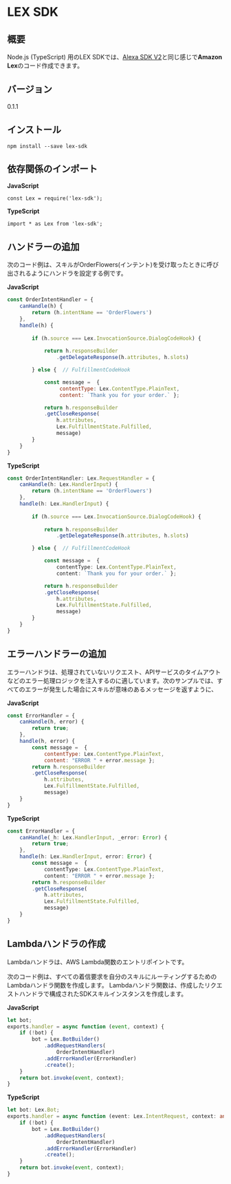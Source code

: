 # LEX SDK

##  概要

Node.js (TypeScript) 用のLEX SDKでは、[Alexa SDK V2](https://github.com/alexa/alexa-skills-kit-sdk-for-nodejs)と同じ感じで**Amazon Lex**のコード作成できます。

## バージョン

0.1.1

## インストール

```
npm install --save lex-sdk
```


## 依存関係のインポート
**JavaScript**
```
const Lex = require('lex-sdk');
```
**TypeScript**
```
import * as Lex from 'lex-sdk';
```

## ハンドラーの追加

次のコード例は、スキルがOrderFlowers(インテント)を受け取ったときに呼び出されるようにハンドラを設定する例です。


**JavaScript**
```js
const OrderIntentHandler = {
    canHandle(h) {
        return (h.intentName == 'OrderFlowers')
    },
    handle(h) {
        
        if (h.source === Lex.InvocationSource.DialogCodeHook) {
            
            return h.responseBuilder
                .getDelegateResponse(h.attributes, h.slots)

        } else {  // FulfillmentCodeHook

            const message =  {
                 contentType: Lex.ContentType.PlainText,
                 content: `Thank you for your order.` };

            return h.responseBuilder
            .getCloseResponse(
                h.attributes,
                Lex.FulfillmentState.Fulfilled,
                message)
        }
    }
}

```

**TypeScript**
```ts
const OrderIntentHandler: Lex.RequestHandler = {
    canHandle(h: Lex.HandlerInput) {
        return (h.intentName == 'OrderFlowers')
    },
    handle(h: Lex.HandlerInput) {
        
        if (h.source === Lex.InvocationSource.DialogCodeHook) {
            
            return h.responseBuilder
                .getDelegateResponse(h.attributes, h.slots)

        } else {  // FulfillmentCodeHook

            const message =  { 
                contentType: Lex.ContentType.PlainText,
                content: `Thank you for your order.` };

            return h.responseBuilder
            .getCloseResponse(
                h.attributes,
                Lex.FulfillmentState.Fulfilled,
                message)
        }
    }
}
```

## エラーハンドラーの追加

エラーハンドラは、処理されていないリクエスト、APIサービスのタイムアウトなどのエラー処理ロジックを注入するのに適しています。次のサンプルでは、すべてのエラーが発生した場合にスキルが意味のあるメッセージを返すように、

**JavaScript**
```js
const ErrorHandler = {
    canHandle(h, error) {
        return true;
    },
    handle(h, error) {
        const message =  {
            contentType: Lex.ContentType.PlainText,
            content: "ERROR " + error.message };
        return h.responseBuilder
        .getCloseResponse(
            h.attributes,
            Lex.FulfillmentState.Fulfilled,
            message)
    }
}
```
**TypeScript**
```ts
const ErrorHandler = {
    canHandle(_h: Lex.HandlerInput, _error: Error) {
        return true;
    },
    handle(h: Lex.HandlerInput, error: Error) {
        const message =  {
            contentType: Lex.ContentType.PlainText, 
            content: "ERROR " + error.message };
        return h.responseBuilder
        .getCloseResponse(
            h.attributes,
            Lex.FulfillmentState.Fulfilled,
            message)
    }
}
```

## Lambdaハンドラの作成

Lambdaハンドラは、AWS Lambda関数のエントリポイントです。 

次のコード例は、すべての着信要求を自分のスキルにルーティングするためのLambdaハンドラ関数を作成します。 Lambdaハンドラ関数は、作成したリクエストハンドラで構成されたSDKスキルインスタンスを作成します。

**JavaScript**
```js
let bot;
exports.handler = async function (event, context) {
    if (!bot) {
        bot = Lex.BotBuilder()
            .addRequestHandlers(
                OrderIntentHandler)
            .addErrorHandler(ErrorHandler)
            .create();
    }
    return bot.invoke(event, context);
}
```
**TypeScript**
```ts
let bot: Lex.Bot;
exports.handler = async function (event: Lex.IntentRequest, context: any) {
    if (!bot) {
        bot = Lex.BotBuilder()
            .addRequestHandlers(
                OrderIntentHandler)
            .addErrorHandler(ErrorHandler)
            .create();
    }
    return bot.invoke(event, context);
}
```
